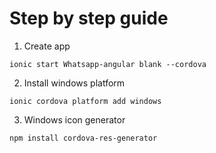 # Step by step guide
  1) Create app

    ionic start Whatsapp-angular blank --cordova  

    
      
  2) Install windows platform
   
    ionic cordova platform add windows


  3) Windows icon generator

    npm install cordova-res-generator

